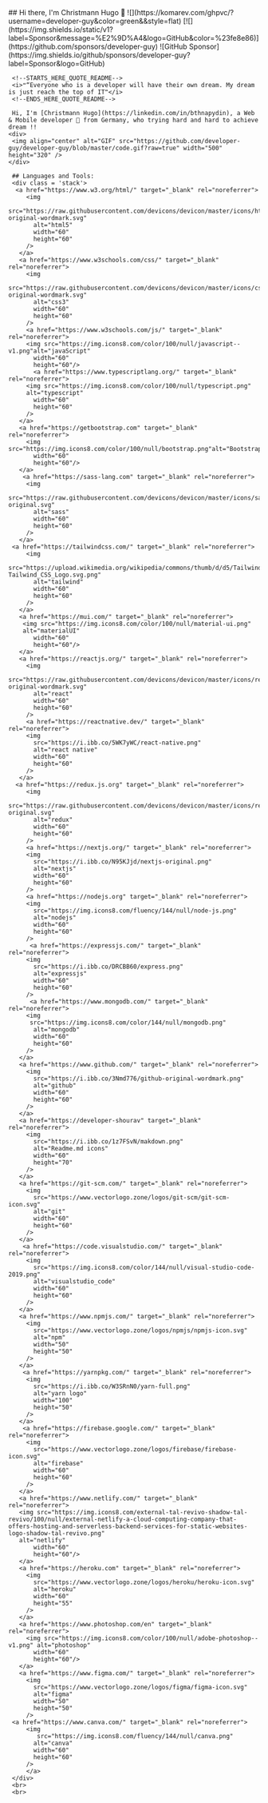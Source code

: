 <html>
 <head>
  <style>
  .stack {
   display: flex;
   flex-direction: row-wrap;
   margin-right: 40px;
  }
  a > img {
   display: flex
  }
  </style>
 </head>
 <body>
       ## Hi there, I'm Christmann Hugo 👋 ![](https://komarev.com/ghpvc/?username=developer-guy&color=green&&style=flat)  [![](https://img.shields.io/static/v1?label=Sponsor&message=%E2%9D%A4&logo=GitHub&color=%23fe8e86)](https://github.com/sponsors/developer-guy) ![GitHub Sponsor](https://img.shields.io/github/sponsors/developer-guy?label=Sponsor&logo=GitHub)

     <!--STARTS_HERE_QUOTE_README-->
     <i>❝“Everyone who is a developer will have their own dream. My dream is just reach the top of IT❞</i>
     <!--ENDS_HERE_QUOTE_README-->

     Hi, I'm [Christmann Hugo](https://linkedin.com/in/bthnapydin), a Web & Mobile developer 🚀 from Germany, who trying hard and hard to achieve dream !! 
    <div>
     <img align="center" alt="GIF" src="https://github.com/developer-guy/developer-guy/blob/master/code.gif?raw=true" width="500" height="320" />
    </div>

     ## Languages and Tools:
     <div class = 'stack'>
      <a href="https://www.w3.org/html/" target="_blank" rel="noreferrer">
         <img
           src="https://raw.githubusercontent.com/devicons/devicon/master/icons/html5/html5-original-wordmark.svg"
           alt="html5"
           width="60"
           height="60"
         />
       </a>
       <a href="https://www.w3schools.com/css/" target="_blank" rel="noreferrer">
         <img
           src="https://raw.githubusercontent.com/devicons/devicon/master/icons/css3/css3-original-wordmark.svg"
           alt="css3"
           width="60"
           height="60"
         />
         <a href="https://www.w3schools.com/js/" target="_blank" rel="noreferrer">
         <img src="https://img.icons8.com/color/100/null/javascript--v1.png"alt="javaScript"
           width="60"
           height="60"/>
           <a href="https://www.typescriptlang.org/" target="_blank" rel="noreferrer">  
         <img src="https://img.icons8.com/color/100/null/typescript.png"
         alt="typescript"
           width="60"
           height="60"
         />
       </a>
       <a href="https://getbootstrap.com" target="_blank" rel="noreferrer">
         <img src="https://img.icons8.com/color/100/null/bootstrap.png"alt="Bootstrap"
           width="60"
           height="60"/>
       </a>
        <a href="https://sass-lang.com" target="_blank" rel="noreferrer">
         <img
           src="https://raw.githubusercontent.com/devicons/devicon/master/icons/sass/sass-original.svg"
           alt="sass"
           width="60"
           height="60"
         />
       </a>
     <a href="https://tailwindcss.com/" target="_blank" rel="noreferrer">
         <img
           src="https://upload.wikimedia.org/wikipedia/commons/thumb/d/d5/Tailwind_CSS_Logo.svg/480px-Tailwind_CSS_Logo.svg.png"
           alt="tailwind"
           width="60"
           height="60"
         />
       </a>
       <a href="https://mui.com/" target="_blank" rel="noreferrer">
        <img src="https://img.icons8.com/color/100/null/material-ui.png"
        alt="materialUI"
           width="60"
           height="60"/>
       </a>
       <a href="https://reactjs.org/" target="_blank" rel="noreferrer">
         <img
           src="https://raw.githubusercontent.com/devicons/devicon/master/icons/react/react-original-wordmark.svg"
           alt="react"
           width="60"
           height="60"
         />
         <a href="https://reactnative.dev/" target="_blank" rel="noreferrer">
         <img
           src="https://i.ibb.co/5WK7yWC/react-native.png"
           alt="react native"
           width="60"
           height="60"
         />
       </a>
      <a href="https://redux.js.org" target="_blank" rel="noreferrer">
         <img
           src="https://raw.githubusercontent.com/devicons/devicon/master/icons/redux/redux-original.svg"
           alt="redux"
           width="60"
           height="60"
         />
         <a href="https://nextjs.org/" target="_blank" rel="noreferrer">
         <img
           src="https://i.ibb.co/N95KJjd/nextjs-original.png"
           alt="nextjs"
           width="60"
           height="60"
         />
         <a href="https://nodejs.org" target="_blank" rel="noreferrer">
         <img
           src="https://img.icons8.com/fluency/144/null/node-js.png"
           alt="nodejs"
           width="60"
           height="60"
         />
          <a href="https://expressjs.com/" target="_blank" rel="noreferrer">
         <img
           src="https://i.ibb.co/DRCBB60/express.png"
           alt="expressjs"
           width="60"
           height="60"
         />
          <a href="https://www.mongodb.com/" target="_blank" rel="noreferrer">
         <img
          src="https://img.icons8.com/color/144/null/mongodb.png"
           alt="mongodb"
           width="60"
           height="60"
         />
       </a>
       <a href="https://www.github.com/" target="_blank" rel="noreferrer">
         <img
           src="https://i.ibb.co/3Nmd776/github-original-wordmark.png"
           alt="github"
           width="60"
           height="60"
         />
       </a> 
       <a href="https://developer-shourav" target="_blank" rel="noreferrer">
         <img
           src="https://i.ibb.co/1z7FSvN/makdown.png"
           alt="Readme.md icons"
           width="60"
           height="70"
         />  
       </a> 
       <a href="https://git-scm.com/" target="_blank" rel="noreferrer">
         <img
           src="https://www.vectorlogo.zone/logos/git-scm/git-scm-icon.svg"
           alt="git"
           width="60"
           height="60"
         />
       </a>
        <a href="https://code.visualstudio.com/" target="_blank" rel="noreferrer">
         <img
           src="https://img.icons8.com/color/144/null/visual-studio-code-2019.png"
           alt="visualstudio_code"
           width="60"
           height="60"
         />
       </a>
       <a href="https://www.npmjs.com/" target="_blank" rel="noreferrer">
         <img
           src="https://www.vectorlogo.zone/logos/npmjs/npmjs-icon.svg"
           alt="npm"
           width="50"
           height="50"
         />
       </a>
        <a href="https://yarnpkg.com/" target="_blank" rel="noreferrer">
         <img
           src="https://i.ibb.co/W3SRnN0/yarn-full.png"
           alt="yarn logo"
           width="100"
           height="50"
         />
       </a>
        <a href="https://firebase.google.com/" target="_blank" rel="noreferrer">
         <img
           src="https://www.vectorlogo.zone/logos/firebase/firebase-icon.svg"
           alt="firebase"
           width="60"
           height="60"
         />
       </a>
       <a href="https://www.netlify.com/" target="_blank" rel="noreferrer">
       <img src="https://img.icons8.com/external-tal-revivo-shadow-tal-revivo/100/null/external-netlify-a-cloud-computing-company-that-offers-hosting-and-serverless-backend-services-for-static-websites-logo-shadow-tal-revivo.png"
       alt="netlify"
           width="60"
           height="60"/>
       </a>
       <a href="https://heroku.com" target="_blank" rel="noreferrer">
         <img
           src="https://www.vectorlogo.zone/logos/heroku/heroku-icon.svg"
           alt="heroku"
           width="60"
           height="55"
         />
       </a>
       <a href="https://www.photoshop.com/en" target="_blank" rel="noreferrer">
         <img src="https://img.icons8.com/color/100/null/adobe-photoshop--v1.png" alt="photoshop"
           width="60"
           height="60"/>
       </a>
       <a href="https://www.figma.com/" target="_blank" rel="noreferrer">
         <img
           src="https://www.vectorlogo.zone/logos/figma/figma-icon.svg"
           alt="figma"
           width="50"
           height="50"
         />
     <a href="https://www.canva.com/" target="_blank" rel="noreferrer">
         <img
            src="https://img.icons8.com/fluency/144/null/canva.png"
           alt="canva"
           width="60"
           height="60"
         />
         </a>
     </div>
     <br>
     <br>
 </body>
</html>



